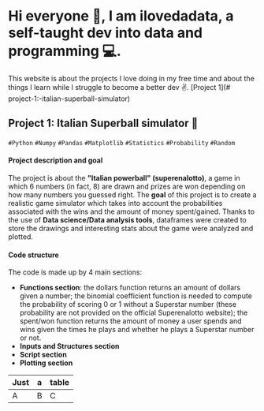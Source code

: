 # Hi everyone 👋, I am ilovedadata, a self-taught dev into data and programming 💻.
This website is about the projects I love doing in my free time and about the things I learn while I struggle to become a better dev ✌️.
[Project 1](# project-1:-italian-superball-simulator)

## Project 1: Italian Superball simulator 💸 
`#Python` `#Numpy` `#Pandas` `#Matplotlib` `#Statistics` `#Probability` `#Random` 

#### Project description and goal
The project is about the **"Italian powerball" (superenalotto)**, a game in which 6 numbers (in fact, 8) are drawn and prizes are won depending on how many numbers you guessed right. The **goal** of this project is to create a realistic game simulator which takes into account the probabilities associated with the wins and the amount of money spent/gained. Thanks to the use of **Data science/Data analysis tools**, dataframes were created to store the drawings and interesting stats about the game were analyzed and plotted.
#### Code structure
The code is made up by 4 main sections:
* **Functions section**: the dollars function returns an amount of dollars given a number; the binomial coefficient function is needed to compute the probability of scoring 0 or 1 without a Superstar number (these probability are not provided on the official Superenalotto website); the spent/won function returns the amount of money a user spends and wins given the times he plays and whether he plays a Superstar number or not.
* **Inputs and Structures section**
* **Script section**
* **Plotting section**


| Just        | a           | table  |
| ------------- |-------------| -----|
| A      | B | C |
